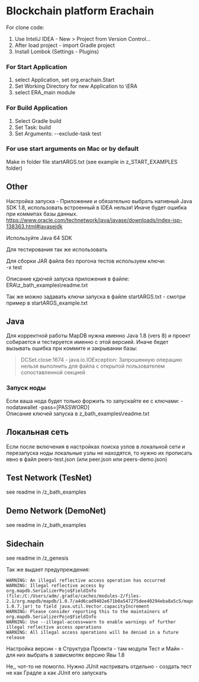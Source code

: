 # Blockchain platform Erachain

For clone code:  
1. Use InteliJ IDEA - New > Project from Version Control...
1. After load project - import Gradle project
1. Install Lombok (Settings - Plugins)

### For Start Application
1. select Application, set org.erachain.Start
1. Set Working Directory for new Application to \ERA
1. select ERA_main module

### For Build Application
1. Select Gradle build
1. Set Task: build
1. Set Arguments: --exclude-task test

### For use start arguments on Mac or by default
Make in folder file startARGS.txt (see example in z_START_EXAMPLES folder) 

## Other


Настройка запуска - Приложение и обязательно выбрать нативный Java SDK 1.8, использовать встроенный в IDEA нельзя! Иначе будет ошибка при коммитах базы данных.  
https://www.oracle.com/technetwork/java/javase/downloads/index-jsp-138363.html#javasejdk


Используйте Java 64 SDK

Для тестирования так же использовать  

Для сборки JAR файла без прогона тестов используем ключи:  
-x test

Описание кдючей запуска приложения в файле:  
ERA\z_bath_examples\readme.txt

Так же можно задавать ключи запуска в файле startARGS.txt - смотри пример в startARGS_example.txt

## Java
Для корректной работы MapDB нужна именно Java 1.8 (vers 8) и проект собирается и тестируется именно с этой версией.
 Иначе бедет вызывать ошибка при коммите и закрывании базы:

> DCSet.close:1674 - java.io.IOException: Запрошенную операцию нельзя выполнить для файла с открытой пользователем сопоставленной секцией

### Запуск ноды
Если ваша нода будет только форжить то запускайте ее с ключами:
-nodatawallet -pass=[PASSWORD]  
Описание ключей запуска в z_bath_examples\readme.txt

## Локальная сеть
Если после включения в настройках поиска узлов в локальной сети и перезапуска ноды локальные узлы не находятся,
 то нужно их прописать явно в файл peers-test.json (или peer.json или peers-demo.json)

## Test Network (TesNet)
see readme in /z_bath_examples

## Demo Network (DemoNet)
see readme in /z_bath_examples

## Sidechain
see readme in /z_genesis


Так же выдает предупреждения:  
```
WARNING: An illegal reflective access operation has occurred
WARNING: Illegal reflective access by org.mapdb.SerializerPojo$FieldInfo (file:/C:/Users/adm/.gradle/caches/modules-2/files-2.1/org.mapdb/mapdb/1.0.7/a4d6cad9402e671b0a547275dee40294eba8a5c5/mapdb-1.0.7.jar) to field java.util.Vector.capacityIncrement
WARNING: Please consider reporting this to the maintainers of org.mapdb.SerializerPojo$FieldInfo
WARNING: Use --illegal-access=warn to enable warnings of further illegal reflective access operations
WARNING: All illegal access operations will be denied in a future release
```

Настройка версии - в Структура Проекта - там модули Тест и Майн - для них выбрать в зависмотях версию Явы 1.8

Не,, чот-то не помогло. Нужно JUnit настривать отдельно - создать тест не как Градле а как JUnit его запускать

